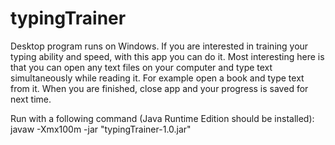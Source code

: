 # typingTrainer 
Desktop program runs on Windows.
If you are interested in training your typing ability and speed, with this app you can do it.
Most interesting here is that you can open any text files on your computer and type text simultaneously while reading it.
For example open a book and type text from it. When you are finished, close app and your progress is saved for next time.

Run with a following command (Java Runtime Edition should be installed):
javaw -Xmx100m -jar "typingTrainer-1.0.jar"
